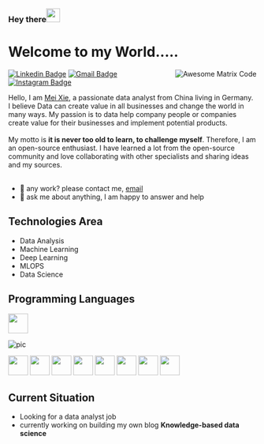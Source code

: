 ###  Hey there<img src="https://media.giphy.com/media/hvRJCLFzcasrR4ia7z/giphy.gif" width="28px" height="28px">

<h1>Welcome to my World.....</h1> 

<img src = 'https://github.com/xiemei1/xiemei1/tree/master/imgs/giphy.gif' alt = 'Awesome Matrix Code' align='right'/>

[![Linkedin Badge](https://img.shields.io/badge/-MeiXie-blue?style=flat-square&logo=Linkedin&logoColor=White&link=https://www.linkedin.com/in/mei-867253189/)](https://www.linkedin.com/in/mei-867253189/) [![Gmail Badge](https://img.shields.io/badge/-xiemei0728@gmail.com-c14438?style=flat-square&logo=Gmail&logoColor=white&link=mailto:asterp04@gmail.com)](mailto:asterp04@gmail.com) [![Instagram Badge](https://img.shields.io/badge/-xie_dahua-purple?style=flat-square&logo=Instagram&logoColor=White&link=https://www.instagram.com/xie_dahua/)](https://www.instagram.com/xie_dahua/)

<div style="text-align: left">
Hello, I am <a href =''>Mei Xie</a>, a passionate data analyst from China living in Germany. I believe Data can create value in all businesses and change the world in many ways. My passion is to data help company people or companies create value for their businesses and implement potential products.
</br>
</br>
My motto is <b>it is never too old to learn, to challenge myself</b>. Therefore, I am an open-source enthusiast. I have learned a lot from the open-source community and love collaborating with other specialists and sharing ideas and my sources.
</div>
</br>


- 💼 any work? please contact me, [email](mailto:xiemayer@163.com) 
- 💬 ask me about anything, I am happy to answer and help

## Technologies Area
* Data Analysis
* Machine Learning
* Deep Learning
* MLOPS
* Data Science

## Programming Languages
<img src = 'https://github.com/xiemei1/xiemei1/tree/master/imgs/python.png' height='40'/>

![pic](https://github.com/xiemei1/xiemei1/tree/master/imgs/python.png)

<img src = 'https://github.com/xiemei1/xiemei1/tree/master/imgs/mysql.png' height='40'/>

<img src = 'https://github.com/xiemei1/xiemei1/tree/master/imgs/html.svg' width='40'/>
<img src = 'https://github.com/xiemei1/xiemei1/tree/master/imgs/css.svg' width='40'/>

<img src = 'https://github.com/xiemei1/xiemei1/tree/master/imgs/git.png' width='40'/>

<img src = 'https://github.com/xiemei1/xiemei1/tree/master/imgs/js.svg' width='40'/>

<img src = 'https://github.com/xiemei1/xiemei1/tree/master/imgs/R.png' width='40'/>
 <img src = 'https://github.com/xiemei1/xiemei1/tree/master/imgs/cpp.svg' width='40'/>
<img src = 'https://github.com/xiemei1/xiemei1/tree/master/imgs/c-original.svg' width='40'/>

## Current Situation
* Looking for a data analyst job
* currently working on  building  my own blog  **Knowledge-based data science**  







